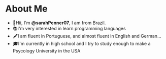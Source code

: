 # About Me

 - 🦋Hii, I'm **@sarahPenner07**, I am from Brazil.
 - 📚I'm very interested in learn programming languages
 - 🖋️I am fluent in Portuguese, and almost fluent in English and German...
 - 🎓I'm currently in high school and I try to study enough to make a Psycology University in the USA
